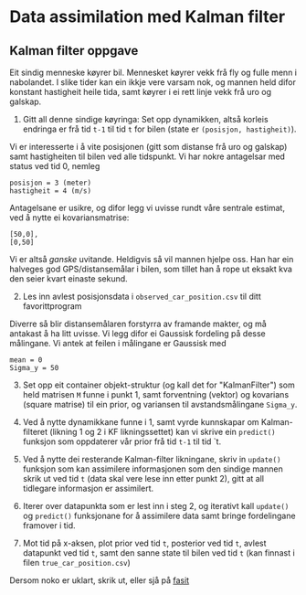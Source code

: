 # Data assimilation med Kalman filter


## Kalman filter oppgave

Eit sindig menneske køyrer bil. 
Mennesket køyrer vekk frå fly og fulle menn i nabolandet. 
I slike tider kan ein ikkje vere varsam nok, og mannen held difor konstant hastigheit heile tida, samt køyrer i ei rett linje vekk frå uro og galskap.

1. Gitt all denne sindige køyringa: Set opp dynamikken, altså korleis endringa er frå tid `t-1` til tid `t` for bilen (state er `(posisjon, hastigheit)`).

Vi er interesserte i å vite posisjonen (gitt som distanse frå uro og galskap) samt hastigheiten til bilen ved alle tidspunkt.
Vi har nokre antagelsar med status ved tid 0, nemleg
```
posisjon = 3 (meter)
hastigheit = 4 (m/s)
```
Antagelsane er usikre, og difor legg vi uvisse rundt våre sentrale estimat, ved å nytte ei kovariansmatrise:
```
[50,0],
[0,50]
```
Vi er altså _ganske_ uvitande.
Heldigvis så vil mannen hjelpe oss. Han har ein halveges god GPS/distansemålar i bilen, som tillet han å rope ut eksakt kva den seier kvart einaste sekund.

2. Les inn avlest posisjonsdata i `observed_car_position.csv` til ditt favorittprogram

Diverre så blir distansemålaren forstyrra av framande makter, og må antakast å ha litt uvisse.
Vi legg difor ei Gaussisk fordeling på desse målingane. Vi antek at feilen i målingane er Gaussisk med
```
mean = 0
Sigma_y = 50
```

3. Set opp eit container objekt-struktur (og kall det for "KalmanFilter") som held matrisen `M` funne i punkt 1, samt forventning (vektor) og kovarians (square matrise) til ein prior, og variansen til avstandsmålingane `Sigma_y`.

4. Ved å nytte dynamikkane funne i 1, samt vyrde kunnskapar om Kalman-filteret (likning 1 og 2 i KF likningssettet) kan vi skrive ein `predict()` funksjon som oppdaterer vår prior frå tid `t-1` til tid `t.

5. Ved å nytte dei resterande Kalman-filter likningane, skriv in `update()` funksjon som kan assimilere informasjonen som den sindige mannen skrik ut ved tid `t` (data skal vere lese inn etter punkt 2), gitt at all tidlegare informasjon er assimilert.

6. Iterer over datapunkta som er lest inn i steg 2, og iterativt kall `update()` og `predict()` funksjonane for å assimilere data samt bringe fordelingane framover i tid.

7. Mot tid på x-aksen, plot prior ved tid `t`, posterior ved tid `t`, avlest datapunkt ved tid `t`, samt den sanne state til bilen ved tid `t` (kan finnast i filen `true_car_position.csv`)

Dersom noko er uklart, skrik ut, eller sjå på [fasit](https://github.com/Sonat-Consulting/kf-demo/blob/main/kalman-filter/kalman-filter.ipynb)
